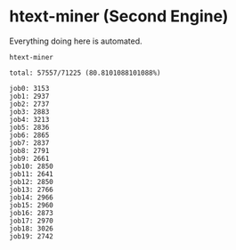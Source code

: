 # htext-miner (Second Engine)

Everything doing here is automated.

```
htext-miner

total: 57557/71225 (80.8101088101088%)

job0: 3153
job1: 2937
job2: 2737
job3: 2883
job4: 3213
job5: 2836
job6: 2865
job7: 2837
job8: 2791
job9: 2661
job10: 2850
job11: 2641
job12: 2850
job13: 2766
job14: 2966
job15: 2960
job16: 2873
job17: 2970
job18: 3026
job19: 2742
```